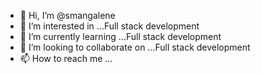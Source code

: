- 👋 Hi, I’m @smangalene
- 👀 I’m interested in ...Full stack development
- 🌱 I’m currently learning ...Full stack development
- 💞️ I’m looking to collaborate on ...Full stack development
- 📫 How to reach me ...

<!---
smangalene/smangalene is a ✨ special ✨ repository because its `README.md` (this file) appears on your GitHub profile.
You can click the Preview link to take a look at your changes.
--->
